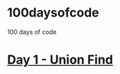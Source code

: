 # 100daysofcode
100 days of code

# [Day 1 - Union Find](https://medium.com/@dustinmendoza64/day-1-union-find-20155c3052ea)